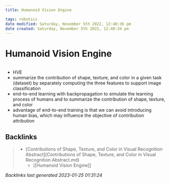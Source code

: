 ```yaml
---
title: Humanoid Vision Engine

tags: robotics 
date modified: Saturday, November 5th 2022, 12:40:36 pm
date created: Saturday, November 5th 2022, 12:40:34 pm
---
```


# Humanoid Vision Engine
```toc
```

- HVE
- summarize the contribution of shape, texture, and color in a given task (dataset) by separately computing the three features to support image classification
- end-to-end learning with backpropagation to simulate the learning process of humans and to summarize the contribution of shape, texture, and color
- advantage of end-to-end training is that we can avoid introducing human bias, which may influence the objective of contribution attribution

## Backlinks

> - [Contributions of Shape, Texture, and Color in Visual Recognition Abstract](Contributions of Shape, Texture, and Color in Visual Recognition Abstract.md)
>   - [[Humanoid Vision Engine]]

_Backlinks last generated 2023-01-25 01:31:24_
